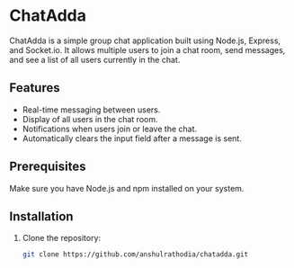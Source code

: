 # ChatAdda

ChatAdda is a simple group chat application built using Node.js, Express, and Socket.io. It allows multiple users to join a chat room, send messages, and see a list of all users currently in the chat.

## Features

- Real-time messaging between users.
- Display of all users in the chat room.
- Notifications when users join or leave the chat.
- Automatically clears the input field after a message is sent.

## Prerequisites

Make sure you have Node.js and npm installed on your system.

## Installation

1. Clone the repository:
   ```bash
   git clone https://github.com/anshulrathodia/chatadda.git
